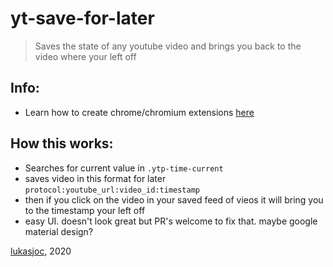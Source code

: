 # yt-save-for-later
> Saves the state of any youtube video and brings you back to the video where your left off

## Info:
- Learn how to create chrome/chromium extensions [here](https://developer.chrome.com/extensions/getstarted)	

##  How this works:
- Searches for current value in ```.ytp-time-current```
- saves video in this format for later ```protocol:youtube_url:video_id:timestamp```
- then if you click on the video in your saved feed of vieos it will bring you to the timestamp your left off
- easy UI. doesn't look great but PR's welcome to fix that. maybe google material design?

[lukasjoc](https://lukasjoc.com), 2020
